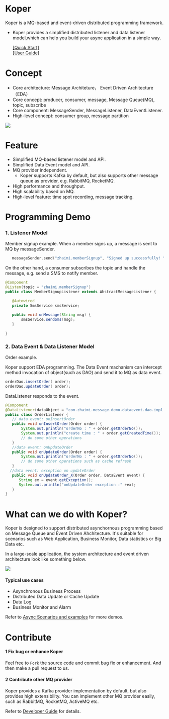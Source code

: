 # Koper
 Koper is a MQ-based and event-driven distributed programming framework.

 * Koper provides a simplified distributed listener and data listener model,which can help you build your async application in a simple way.


    [[Quick Start]](https://github.com/KoperGroup/koper/wiki/Quick%20Start)   
    [[User Guide]](https://github.com/KoperGroup/koper/wiki/User%20Guide)  

# Concept 
 * Core architecture:  Message Architeture， Event Driven Architecture（EDA）
 * Core concept:       producer, consumer, message, Message Queue(MQ), topic, subscribe
 * Core component:     MessageSender, MessageListener, DataEventListener.
 * High-level concept: consumer group, message partition

![](https://raw.githubusercontent.com/wiki/KoperGroup/koper/images/arch1.png)


# Feature
 *  Simplified MQ-based listener model and API.
 *  Simplified Data Event model and API.
 *  MQ provider independent. 
     *  Koper supports Kafka by default, but also supports other message queue as provider, e.g.  RabbitMQ, RocketMQ.
 *  High performance and throughput.
 *  High scalability based on MQ.
 *  High-level feature: time spot recording, message tracking.
 
# Programming Demo

### 1. Listener Model
  Member signup example.
  When a member signs up, a message is sent to MQ by messageSender.
```Go
   messageSender.send("zhaimi.memberSignup", "Signed up successfully! " + member.getPhoneNo());
```
 On the other hand, a consumer subscribes the topic and handle the message, e.g. send a SMS to notify member.
 ``` java
 @Component
 @Listen(topic = "zhaimi.memberSignup")
 public class MemberSignupListener extends AbstractMessageListener {

    @Autowired
    private SmsService smsService;
    
    public void onMessage(String msg) {
        smsService.sendSms(msg);
    }
    
 }
 ```

### 2. Data Event & Data Listener Model
 Order example. 
 
 Koper support EDA programming. The Data Event machanism can intercept method invocation of object(such as DAO) and send it to MQ as data event. 
 ```Java
orderDao.insertOrder( order);
orderDao.updateOrder( order);
 ```
 DataListener responds to the event.
 ``` java
 @Component
 @DataListener(dataObject = "com.zhaimi.message.demo.dataevent.dao.impl.OrderDaoImpl")
 public class OrderListener {
    // data event: onInsertOrder
    public void onInsertOrder(Order order) {
        System.out.println("orderNo : " + order.getOrderNo());
        System.out.println("create time : " + order.getCreatedTime());
        // do some other operations
    }
    //data event: onUpdateOrder
    public void onUpdateOrder(Order order) {
        System.out.println("orderNo : " + order.getOrderNo());
        // do some other operations such as cache refresh
    }
   //data event: exception on updateOrder
    public void onUpdateOrder_X(Order order, DataEvent event) {
       String ex = event.getException();
       System.out.println("onUpdateOrder exception :" +ex);
    }
 }
 ```

# What can we do with Koper?
 Koper is designed to support distributed asynchornous programming based on Message Queue and Event Driven Ahchitecture. It's suitable for scenarios such as Web Application, Business Monitor, Data statistics or Big Data etc.

In a large-scale application, the system architecture and event driven architecture look like something below.

![](https://raw.githubusercontent.com/wiki/KoperGroup/koper/images/eda.png)

#### Typical use cases
  * Asynchronous Business Process
  * Distributed Data Update or Cache Update
  * Data Log
  * Business Monitor and Alarm
  
 Refer to [Async Scenarios and examples](https://github.com/KoperGroup/koper/wiki/Async-Scenarios-and-examples) for more demos.

# Contribute
#### 1  Fix bug or enhance Koper
 Feel free to `Fork` the source code and commit bug fix or enhancement. And then make a pull request to us.
 
#### 2 Contribute other MQ provider
 Koper provides a Kafka provider implementation by default, but also provides high extensibility. You can implement other MQ provider easily, such as RabbitMQ, RocketMQ, ActiveMQ etc.
 
Refer to [Developer Guide](https://github.com/KoperGroup/koper/wiki/Developer%20Guide) for details.

